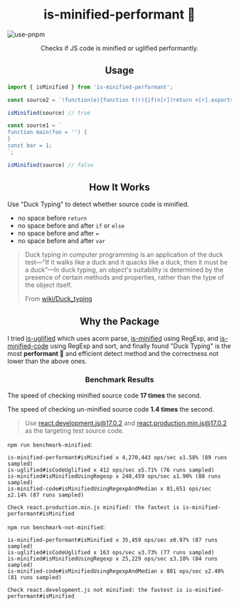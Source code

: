 <h1 align="center">is-minified-performant 🚀</h1>

![use-pnpm](https://img.shields.io/badge/use-pnpm-green)

<p align="center">Checks if JS code is minified or uglified performantly.</p>

<h2 align="center">Usage</h2>

```javascript
import { isMinified } from 'is-minified-performant';
```

```javascript
const source2 = `!function(e){function t(r){if(n[r])return n[r].exports;for(var i=[],o=0;o<256;++o)i[o]=(o+256).toString(16).substr(1);e.exports=r}};`;

isMinified(source) // true
```

```javascript
const source1 = `
function main(foo = '') {
}
const bar = 1;
`;

isMinified(source) // false
```

<h2 align="center">How It Works</h2>

Use "Duck Typing" to detect whether source code is minified.

- no space before `return`
- no space before and after `if` or `else`
- no space before and after `=`
- no space before and after `var`

> Duck typing in computer programming is an application of the duck test—"If it walks like a duck and it quacks like a duck, then it must be a duck"—In duck typing, an object's suitability is determined by the presence of certain methods and properties, rather than the type of the object itself.
>
> From [wiki/Duck_typing](https://en.wikipedia.org/wiki/Duck_typing)


<h2 align="center">Why the Package</h2>

I tried [is-uglified](https://github.com/RaoHai/is-uglified) which uses acorn parse, [is-minified](https://www.npmjs.com/package/is-minified) using RegExp, and [is-minified-code](https://www.npmjs.com/package/is-minified-code) using RegExp and sort, and finally found "Duck Typing" is the most **performant 🚀** and efficient detect method and the correctness not lower than the above ones.

<h3 align="center">Benchmark Results</h3>

The speed of checking minified source code **17 times** the second.

The speed of checking un-minified source code **1.4 times** the second.

> Use [react.development.js@17.0.2](https://unpkg.com/react@17.0.2/umd/react.development.js) and [react.production.min.js@17.0.2](https://unpkg.com/react@17.0.2/umd/react.production.min.js) as the targeting test source code.

`npm run benchmark-minified`:

```
is-minified-performant#isMinified x 4,270,443 ops/sec ±1.58% (89 runs sampled)
is-uglified#isCodeUglified x 412 ops/sec ±5.71% (76 runs sampled)
is-minified#isMinifiedUsingRegexp x 240,459 ops/sec ±1.90% (88 runs sampled)
is-minified-code#isMinifiedUsingRegexpAndMedian x 81,651 ops/sec ±2.14% (87 runs sampled)

Check react.production.min.js minified: the fastest is is-minified-performant#isMinified
```

`npm run benchmark-not-minified`:

```
is-minified-performant#isMinified x 35,459 ops/sec ±0.97% (87 runs sampled)
is-uglified#isCodeUglified x 163 ops/sec ±3.73% (77 runs sampled)
is-minified#isMinifiedUsingRegexp x 25,229 ops/sec ±3.10% (84 runs sampled)
is-minified-code#isMinifiedUsingRegexpAndMedian x 881 ops/sec ±2.40% (81 runs sampled)

Check react.development.js not minified: the fastest is is-minified-performant#isMinified
```
